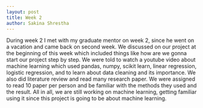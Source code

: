 ```yaml
---
layout: post
title: Week 2
author: Sakina Shrestha
---
```


During week 2
I met with my graduate mentor on week 2, since he went on a vacation and came back on second week. We discussed on our project at the beginning of this week which included things like how are we gonna start our project step by step. We were told to watch a youtube video about machine learning which used pandas, numpy, scikit learn, linear regression, logistic regression, and to learn about data cleaning and its importance. We also did literature review and read many research paper. We were assigned to read 10 paper per person and be familiar with the methods they used and the result. All in all, we are still working on machine learning, getting familiar using it since this project is going to be about machine learning. 
